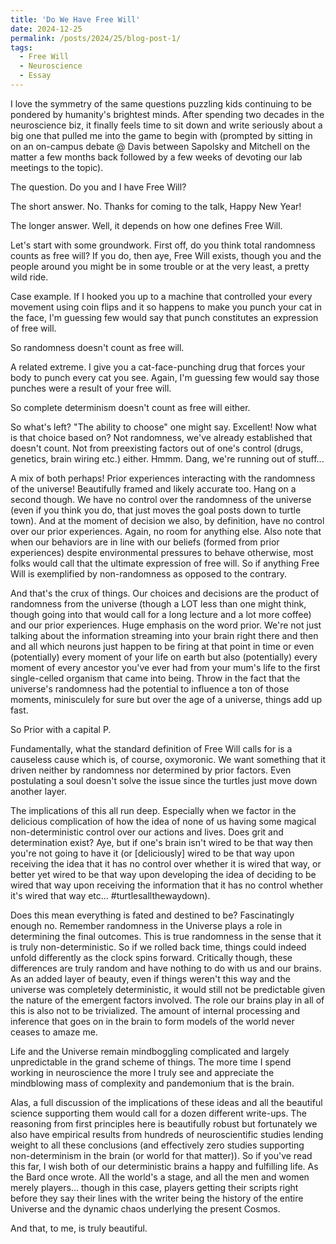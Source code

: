 ```yaml
---
title: 'Do We Have Free Will'
date: 2024-12-25
permalink: /posts/2024/25/blog-post-1/
tags:
  - Free Will
  - Neuroscience
  - Essay
---
```


I love the symmetry of the same questions puzzling kids continuing to be pondered by humanity's brightest minds. After spending two decades in the neuroscience biz, it finally feels time to sit down and write seriously about a big one that pulled me into the game to begin with (prompted by sitting in on an on-campus debate @ Davis between Sapolsky and Mitchell on the matter a few months back followed by a few weeks of devoting our lab meetings to the topic).

The question. Do you and I have Free Will?

The short answer. No. Thanks for coming to the talk, Happy New Year!

The longer answer. Well, it depends on how one defines Free Will. 

Let's start with some groundwork. First off, do you think total randomness counts as free will? If you do, then aye, Free Will exists, though you and the people around you might be in some trouble or at the very least, a pretty wild ride.

Case example. If I hooked you up to a machine that controlled your every movement using coin flips and it so happens to make you punch your cat in the face, I'm guessing few would say that punch constitutes an expression of free will. 

So randomness doesn't count as free will. 

A related extreme. I give you a cat-face-punching drug that forces your body to punch every cat you see. Again, I'm guessing few would say those punches were a result of your free will.

So complete determinism doesn't count as free will either.

So what's left? "The ability to choose" one might say. Excellent! Now what is that choice based on? Not randomness, we've already established that doesn't count. Not from preexisting factors out of one's control (drugs, genetics, brain wiring etc.) either. Hmmm. Dang, we're running out of stuff... 

A mix of both perhaps! Prior experiences interacting with the randomness of the universe! Beautifully framed and likely accurate too. Hang on a second though. We have no control over the randomness of the universe (even if you think you do, that just moves the goal posts down to turtle town). And at the moment of decision we also, by definition, have no control over our prior experiences. Again, no room for anything else. Also note that when our behaviors are in line with our beliefs (formed from prior experiences) despite environmental pressures to behave otherwise, most folks would call that the ultimate expression of free will. So if anything Free Will is exemplified by non-randomness as opposed to the contrary.

And that's the crux of things. Our choices and decisions are the product of randomness from the universe (though a LOT less than one might think, though going into that would call for a long lecture and a lot more coffee) and our prior experiences. Huge emphasis on the word prior. We're not just talking about the information streaming into your brain right there and then and all which neurons just happen to be firing at that point in time or even (potentially) every moment of your life on earth but also (potentially) every moment of every ancestor you've ever had from your mum's life to the first single-celled organism that came into being. Throw in the fact that the universe's randomness had the potential to influence a ton of those moments, minisculely for sure but over the age of a universe, things add up fast.

So Prior with a capital P. 

Fundamentally, what the standard definition of Free Will calls for is a causeless cause which is, of course, oxymoronic. We want something that it driven neither by randomness nor determined by prior factors. Even postulating a soul doesn't solve the issue since the turtles just move down another layer.

The implications of this all run deep. Especially when we factor in the delicious complication of how the idea of none of us having some magical non-deterministic control over our actions and lives. Does grit and determination exist? Aye, but if one's brain isn't wired to be that way then you're not going to have it (or [deliciously] wired to be that way upon receiving the idea that it has no control over whether it is wired that way, or better yet wired to be that way upon developing the idea of deciding to be wired that way upon receiving the information that it has no control whether it's wired that way etc… #turtlesallthewaydown).

Does this mean everything is fated and destined to be? Fascinatingly enough no. Remember randomness in the Universe plays a role in determining the final outcomes. This is true randomness in the sense that it is truly non-deterministic. So if we rolled back time, things could indeed unfold differently as the clock spins forward. Critically though, these differences are truly random and have nothing to do with us and our brains. As an added layer of beauty, even if things weren't this way and the universe was completely deterministic, it would still not be predictable given the nature of the emergent factors involved. The role our brains play in all of this is also not to be trivialized. The amount of internal processing and inference that goes on in the brain to form models of the world never ceases to amaze me.

Life and the Universe remain mindboggling complicated and largely unpredictable in the grand scheme of things. The more time I spend working in neuroscience the more I truly see and appreciate the mindblowing mass of complexity and pandemonium that is the brain. 

Alas, a full discussion of the implications of these ideas and all the beautiful science supporting them would call for a dozen different write-ups. The reasoning from first principles here is beautifully robust but fortunately we also have empirical results from hundreds of neuroscientific studies lending weight to all these conclusions (and effectively zero studies supporting non-determinism in the brain (or world for that matter)). So if you've read this far, I wish both of our deterministic brains a happy and fulfilling life. As the Bard once wrote. All the world's a stage, and all the men and women merely players… though in this case, players getting their scripts right before they say their lines with the writer being the history of the entire Universe and the dynamic chaos underlying the present Cosmos.

And that, to me, is truly beautiful.
